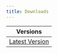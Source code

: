 ```yaml
---
title: Downloads
---
```


| Versions |
|-----------|
| [Latest Version](  https://github.com/quaternary-game/quaternary/releases/tag/v0.2.0-alpha.4)  |
